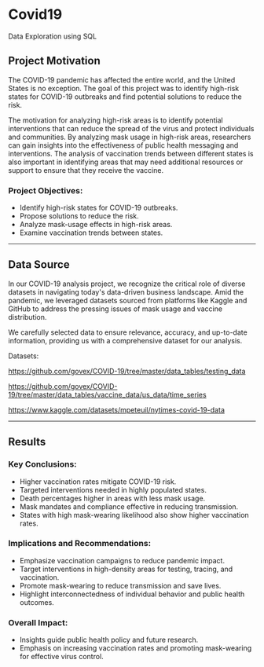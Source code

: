 # Covid19
Data Exploration using SQL 


## Project Motivation 

The COVID-19 pandemic has affected the entire world, and the United States is no exception. The goal of this project was to identify high-risk states for COVID-19 outbreaks and find potential solutions to reduce the risk. 

The motivation for analyzing high-risk areas is to identify potential interventions that can reduce the spread of the virus and protect individuals and communities. By analyzing mask usage in high-risk areas, researchers can gain insights into the effectiveness of public health messaging and interventions. The analysis of vaccination trends between different states is also important in identifying areas that may need additional resources or support to ensure that they receive the vaccine.

### Project Objectives:
- Identify high-risk states for COVID-19 outbreaks.
- Propose solutions to reduce the risk.
- Analyze mask-usage effects in high-risk areas.
- Examine vaccination trends between states.


***
## Data Source 

In our COVID-19 analysis project, we recognize the critical role of diverse datasets in navigating today's data-driven business landscape. Amid the pandemic, we leveraged datasets sourced from platforms like Kaggle and GitHub to address the pressing issues of mask usage and vaccine distribution.

We carefully selected data to ensure relevance, accuracy, and up-to-date information, providing us with a comprehensive dataset for our analysis.

Datasets:

https://github.com/govex/COVID-19/tree/master/data_tables/testing_data

https://github.com/govex/COVID-19/tree/master/data_tables/vaccine_data/us_data/time_series

https://www.kaggle.com/datasets/mpeteuil/nytimes-covid-19-data


***
## Results 


### Key Conclusions:
- Higher vaccination rates mitigate COVID-19 risk.
- Targeted interventions needed in highly populated states.
- Death percentages higher in areas with less mask usage.
- Mask mandates and compliance effective in reducing transmission.
- States with high mask-wearing likelihood also show higher vaccination rates.

### Implications and Recommendations:
- Emphasize vaccination campaigns to reduce pandemic impact.
- Target interventions in high-density areas for testing, tracing, and vaccination.
- Promote mask-wearing to reduce transmission and save lives.
- Highlight interconnectedness of individual behavior and public health outcomes.

### Overall Impact:
- Insights guide public health policy and future research.
- Emphasis on increasing vaccination rates and promoting mask-wearing for effective virus control.

